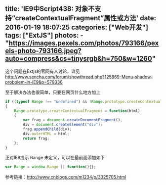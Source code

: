 title: 'IE9中Script438: 对象不支持“createContextualFragment”属性或方法'
date: 2016-01-19 18:07:25
categories: ["Web开发"]
tags: ["ExtJS"]
photos:
	- "https://images.pexels.com/photos/793166/pexels-photo-793166.jpeg?auto=compress&cs=tinysrgb&h=750&w=1260"
---

这个问题在Extjs的官网有人讨论，详见 http://www.sencha.com/forum/showthread.php?125869-Menu-shadow-probolem-in-IE9&p=579336

至于解决办法也很简单，只要在网页什么地方加上

```javascript
if ((typeof Range !== "undefined") && !Range.prototype.createContextualFragment)
{
	Range.prototype.createContextualFragment = function(html)
	{
		var frag = document.createDocumentFragment(),
		div = document.createElement("div");
		frag.appendChild(div);
		div.outerHTML = html;
		return frag;
	};
}
```

正对IE8提示 Range 未定义，可以在最前面添加如下

```javascript
var Range = window.Range || function(){};
```

参考链接：http://www.cnblogs.com/m1234/p/3325705.html
